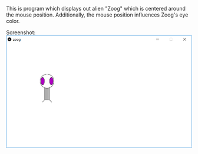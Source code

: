 This is program which displays out alien "Zoog" which is centered around the mouse position. Additionally, the mouse position influences Zoog's eye color.

Screenshot:  
![Zoog](zoog.png)